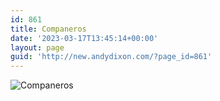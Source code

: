 ```yaml
---
id: 861
title: Companeros
date: '2023-03-17T13:45:14+00:00'
layout: page
guid: 'http://new.andydixon.com/?page_id=861'
---
```


![Companeros](https://i0.wp.com/assets.g8x2.ldn.idrivee2-23.com/posters/Companeros%2001.jpg?w=1200&ssl=1 "Companeros")